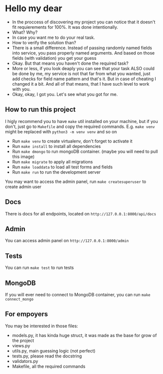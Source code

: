 # Hello my dear
- In the proccess of discovering my project you can notice that it doesn't fit requierements for 100%. It was done intentionally.
- What? Why?
- In case you want me to do your real task.
- How to verify the solution than?
- There is a small difference. Instead of passing randomly named fields into service, you pass properly named arguments. And based on those fields (with validation) you get your guess
- Okay. But that means you haven't done the required task?
- More or less, if you look deaply you can see that your task ALSO could be done by me, my service is not that far from what you wanted, just add checks for field name pattern and that's it. But in case of cheating I changed it a bit. And all of that means, that I have such level to work with you.
- Okay, okay, I got you. Let's see what you got for me.

## How to run this project
I higly recommend you to have ```make``` util installed on your machine, but if you don't, just go to ```Makefile``` and copy the required commands. E.g. ```make venv``` might be replaced with ```python3 -m venv venv``` and so on

- Run ```make venv``` to create virtualenv, don't forget to activate it
- Run ```make install``` to install all dependencies
- Run ```make dmongo``` to run mongoDB container. (maybe you will need to pull this image)
- Run ```make migrate``` to apply all migrations
- Run ```make loaddata``` to load all test forms and fields
- Run ```make run``` to run the development server

You may want to access the admin panel, run ```make createsuperuser``` to create admin user

## Docs
There is docs for all endpoints, located on ```http://127.0.0.1:8000/api/docs```

## Admin
You can access admin panel on ```http://127.0.0.1:8000/admin```

## Tests
You can run ```make test``` to run tests

## MongoDB
If you will ever need to connect to MongoDB container, you can run ```make connect_mongo```

## For empoyers
You may be interested in those files:
- models.py, it has kinda huge struct, it was made as the base for grow of the project
- views.py
- utils.py, main guessing logic (not perfect)
- tests.py, please read the docstring
- validators.py
- Makefile, all the required commands
